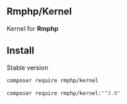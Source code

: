 ## Rmphp/Kernel

Kernel for **Rmphp**

## Install

Stable version

```bash
composer require rmphp/kernel
```

```bash
composer require rmphp/kernel:"^3.0"
```
